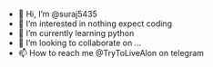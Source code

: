- 👋 Hi, I’m @suraj5435
- 👀 I’m interested in nothing expect coding 
- 🌱 I’m currently learning python 
- 💞️ I’m looking to collaborate on ...
- 📫 How to reach me @TryToLiveAlon on telegram 

<!---
suraj5435/suraj5435 is a ✨ special ✨ repository because its `README.md` (this file) appears on your GitHub profile.
You can click the Preview link to take a look at your changes.
--->
